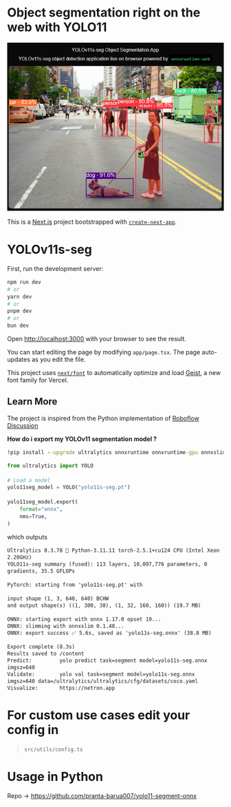 # Object segmentation right on the web with YOLO11

![YOLO11s-seg ONNX](https://github.com/pranta-barua007/yolo11s-seg-web-onnx/blob/main/public/result.png)

This is a [Next.js](https://nextjs.org) project bootstrapped with [`create-next-app`](https://nextjs.org/docs/app/api-reference/cli/create-next-app).

# YOLOv11s-seg 

First, run the development server:

```bash
npm run dev
# or
yarn dev
# or
pnpm dev
# or
bun dev
```

Open [http://localhost:3000](http://localhost:3000) with your browser to see the result.

You can start editing the page by modifying `app/page.tsx`. The page auto-updates as you edit the file.

This project uses [`next/font`](https://nextjs.org/docs/app/building-your-application/optimizing/fonts) to automatically optimize and load [Geist](https://vercel.com/font), a new font family for Vercel.

## Learn More

The project is inspired from the Python implementation of [Roboflow Discussion](https://github.com/roboflow/supervision/discussions/1789#discussioncomment-12229213)

**How do i export my YOLOv11 segmentation model ?**

```cmd
!pip install --upgrade ultralytics onnxruntime onnxruntime-gpu onnxslim roboflow supervision
```

```python
from ultralytics import YOLO

# Load a model
yolo11seg_model = YOLO("yolo11s-seg.pt")

yolo11seg_model.export(
    format="onnx",
    nms=True,
)
```

which outputs

```console
Ultralytics 8.3.78 🚀 Python-3.11.11 torch-2.5.1+cu124 CPU (Intel Xeon 2.20GHz)
YOLO11s-seg summary (fused): 113 layers, 10,097,776 parameters, 0 gradients, 35.5 GFLOPs

PyTorch: starting from 'yolo11s-seg.pt' with

input shape (1, 3, 640, 640) BCHW 
and output shape(s) ((1, 300, 38), (1, 32, 160, 160)) (19.7 MB)

ONNX: starting export with onnx 1.17.0 opset 19...
ONNX: slimming with onnxslim 0.1.48...
ONNX: export success ✅ 5.6s, saved as 'yolo11s-seg.onnx' (38.8 MB)

Export complete (8.3s)
Results saved to /content
Predict:         yolo predict task=segment model=yolo11s-seg.onnx imgsz=640  
Validate:        yolo val task=segment model=yolo11s-seg.onnx imgsz=640 data=/ultralytics/ultralytics/cfg/datasets/coco.yaml  
Visualize:       https://netron.app
```

# For custom use cases edit your config in
> `src/utils/config.ts`

# Usage in Python
Repo -> https://github.com/pranta-barua007/yolo11-segment-onnx